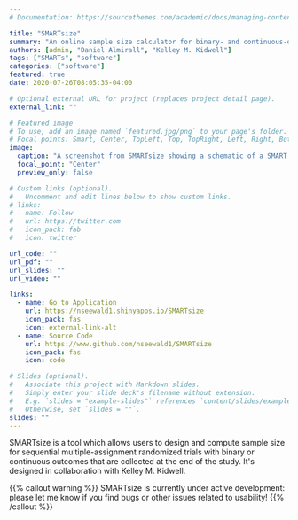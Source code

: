 ```yaml
---
# Documentation: https://sourcethemes.com/academic/docs/managing-content/

title: "SMARTsize"
summary: "An online sample size calculator for binary- and continuous-outcome SMARTs"
authors: [admin, "Daniel Almirall", "Kelley M. Kidwell"]
tags: ["SMARTs", "software"]
categories: ["software"]
featured: true
date: 2020-07-26T08:05:35-04:00

# Optional external URL for project (replaces project detail page).
external_link: ""

# Featured image
# To use, add an image named `featured.jpg/png` to your page's folder.
# Focal points: Smart, Center, TopLeft, Top, TopRight, Left, Right, BottomLeft, Bottom, BottomRight.
image:
  caption: "A screenshot from SMARTsize showing a schematic of a SMART highlighting two embedded DTRs and inputs for sample size computation.s"
  focal_point: "Center"
  preview_only: false

# Custom links (optional).
#   Uncomment and edit lines below to show custom links.
# links:
# - name: Follow
#   url: https://twitter.com
#   icon_pack: fab
#   icon: twitter

url_code: ""
url_pdf: ""
url_slides: ""
url_video: ""

links:
  - name: Go to Application
    url: https://nseewald1.shinyapps.io/SMARTsize
    icon_pack: fas
    icon: external-link-alt
  - name: Source Code
    url: https://www.github.com/nseewald1/SMARTsize
    icon_pack: fas
    icon: code

# Slides (optional).
#   Associate this project with Markdown slides.
#   Simply enter your slide deck's filename without extension.
#   E.g. `slides = "example-slides"` references `content/slides/example-slides.md`.
#   Otherwise, set `slides = ""`.
slides: ""
---
```


SMARTsize is a tool which allows users to design and compute sample size for sequential multiple-assignment randomized trials with binary or continuous outcomes that are collected at the end of the study. It's designed in collaboration with Kelley M. Kidwell.

{{% callout warning %}}
SMARTsize is currently under active development: please let me know if you find bugs or other issues related to usability!
{{% /callout %}}
